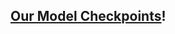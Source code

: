 
## [Our Model Checkpoints](https://drive.google.com/drive/folders/1VEgPET73jpXbd_rxQusn2aZxpjyD5wNQ?usp=sharing)!
